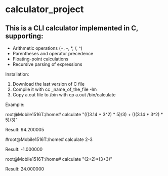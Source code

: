 # calculator_project

<h2>This is a CLI calculator implemented in C, supporting:</h2>
<ul>
<li>Arithmetic operations (+, -, *, /, ^)</li>
<li>Parentheses and operator precedence</li>
<li>Floating-point calculations</li>
<li>Recursive parsing of expressions</li>
</ul>

Installation:
1. Download the last version of C file
2. Compile it with cc _name_of_the_file -lm
3. Copy a.out file to /bin with cp a.out /bin/calculate

Example:

root@Mobile1516T:/home# calculate "(((3.14 * 3^2) * 5)/3) + (((3.14 * 3^2) * 5)/3)"

Result: 94.200005

#root@Mobile1516T:/home# calculate 2-3

Result: -1.000000

root@Mobile1516T:/home# calculate "(2+2)*(3+3)"

Result: 24.000000
